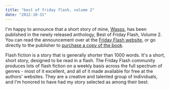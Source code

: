 ```yaml
---
title: "best of friday flash, volume 2"
date: "2012-10-31"
---
```


I'm happy to announce that a short story of mine, [Wasps](/blog/2010/10/22/wasps), has been published in the newly released anthology, Best of Friday Flash, Volume 2. You can read the announcement over at the [Friday Flash website](http://fridayflash.org/press/2012/10/30/three-two-one-we-have-ingition/), or go directly to the publisher to [purchase a copy of the book](http://emergent-publishing.com/bookstore/best-of-friday-flash-volume-2/).

Flash fiction is a story that is generally shorter than 1000 words. It's a short, short story, designed to be read in a flash. The Friday Flash community produces lots of flash fiction on a weekly basis across the full spectrum of genres - most of it excellent, and all of it made available for free at the authors' websites. They are a creative and talented group of individuals, and I'm honored to have had my story selected as among their best.
